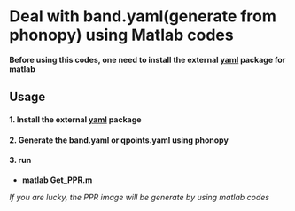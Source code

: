 # Deal with band.yaml(generate from phonopy) using Matlab codes

**Before using this codes, one need to install the external [yaml](https://code.google.com/archive/p/yamlmatlab/downloads) package for matlab**

## Usage

#### 1. Install the external [yaml](https://code.google.com/archive/p/yamlmatlab/downloads) package

#### 2. Generate the band.yaml or qpoints.yaml using phonopy

#### 3. **run**

- **matlab Get_PPR.m**

*If you are lucky, the PPR image will be generate by using matlab codes*
